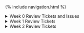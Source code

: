 {% include navigation.html %}


<details>
<summary>Week 0 Review Tickets and Issues</summary>
<br>
<table>
    <tr>
        <td><a href="https://github.com/Anirudh123nasty/ARTri3/projects/1#column-18003024">Column</a></td>
        <td><a href="https://github.com/Anirudh123nasty/ARTri3/issues/1">(Issue) Finishing take action notes for TT and TPT</a></td>
        <td><a href="https://github.com/Anirudh123nasty/ARTri3/issues/2">(Issue) Working on Pattern</a></td>
        <td><a href="https://github.com/Anirudh123nasty/ARTri3/issues/3">(Issue) Adding submenu</a></td>
    </tr>
</table>
</details>


<details>
<summary>Week 1 Review Tickets</summary>
<br>
<table>
    <tr>
        <td><a href="https://github.com/Athena9355/Tri3-Data-Structure/issues/1">Week 0 review ticket</a></td>
        <td><a href="https://github.com/Athena9355/Tri3-Data-Structure/issues/2">Week 1 review ticket</a></td>
        <td><a href="https://github.com/Athena9355/Tri3-Data-Structure/issues/4">Week 2 review ticket</a></td>
    </tr>
</table>
</details>


<details>
<summary>Week 2 Review Tickets</summary>
<br>
<table>
    <tr>
        <td><a href="https://github.com/Athena9355/Tri3-Data-Structure/issues/1">Week 0 review ticket</a></td>
        <td><a href="https://github.com/Athena9355/Tri3-Data-Structure/issues/2">Week 1 review ticket</a></td>
        <td><a href="https://github.com/Athena9355/Tri3-Data-Structure/issues/4">Week 2 review ticket</a></td>
    </tr>
</table>
</details>

